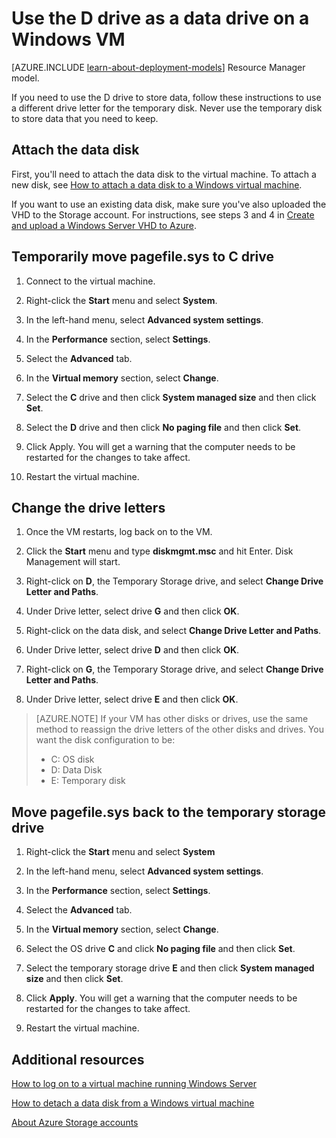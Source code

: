 <properties
	pageTitle="Make the D drive of a VM a data disk | Azure"
	description="Describes how to change drive letters for a Windows VM created using the classic deployment model so that you can use the D: drive as a data drive."
	services="virtual-machines"
	documentationCenter=""
	authors="cynthn"
	manager="timlt"
	editor=""
	tags="azure-service-management"/>

<tags
	ms.service="virtual-machines"
	ms.date="11/03/2015"
	wacn.date=""/>

# Use the D drive as a data drive on a Windows VM 

[AZURE.INCLUDE [learn-about-deployment-models](../includes/learn-about-deployment-models-classic-include.md)] Resource Manager model.


If you need to use the D drive to store data, follow these instructions to use a different drive letter for the temporary disk. Never use the temporary disk to store data that you need to keep.

## Attach the data disk

First, you'll need to attach the data disk to the virtual machine. To attach a new disk, see [How to attach a data disk to a Windows virtual machine][Attach]. 

If you want to use an existing data disk, make sure you've also uploaded the VHD to the Storage account. For instructions, see steps 3 and 4 in [Create and upload a Windows Server VHD to Azure][VHD]. 


## Temporarily move pagefile.sys to C drive

1. Connect to the virtual machine. 

2. Right-click the **Start** menu and select **System**.

3. In the left-hand menu, select **Advanced system settings**.

4. In the **Performance** section, select **Settings**.

5. Select the **Advanced** tab.

5. In the **Virtual memory** section, select **Change**.

6. Select the **C** drive and then click **System managed size** and then click **Set**.

7. Select the **D** drive and then click **No paging file** and then click **Set**.

8. Click Apply. You will get a warning that the computer needs to be restarted for the changes to take affect.

9. Restart the virtual machine.




## Change the drive letters 

1. Once the VM restarts, log back on to the VM.

2. Click the **Start** menu and type **diskmgmt.msc** and hit Enter. Disk Management will start.

3. Right-click on **D**, the Temporary Storage drive, and select **Change Drive Letter and Paths**.

4. Under Drive letter, select drive **G** and then click **OK**. 

5. Right-click on the data disk, and select **Change Drive Letter and Paths**.

6. Under Drive letter, select drive **D** and then click **OK**. 

7. Right-click on **G**, the Temporary Storage drive, and select **Change Drive Letter and Paths**.

8. Under Drive letter, select drive **E** and then click **OK**. 

> [AZURE.NOTE] If your VM has other disks or drives, use the same method to reassign the drive letters of the other disks and drives. You want the disk configuration to be:  
>- C: OS disk  
>- D: Data Disk  
>- E: Temporary disk



## Move pagefile.sys back to the temporary storage drive 

1. Right-click the **Start** menu and select **System**

2. In the left-hand menu, select **Advanced system settings**.

3. In the **Performance** section, select **Settings**.

4. Select the **Advanced** tab.

5. In the **Virtual memory** section, select **Change**.

6. Select the OS drive **C** and click **No paging file** and then click **Set**.

7. Select the temporary storage drive **E** and then click **System managed size** and then click **Set**.

8. Click **Apply**. You will get a warning that the computer needs to be restarted for the changes to take affect.

9. Restart the virtual machine.




## Additional resources
[How to log on to a virtual machine running Windows Server][Logon]

[How to detach a data disk from a Windows virtual machine][Detach]

[About Azure Storage accounts][Storage]

<!--Link references-->

[Attach]: storage-windows-attach-disk.md

[VHD]: virtual-machines-create-upload-vhd-windows-server.md

[Logon]: virtual-machines-log-on-windows-server.md

[Detach]: storage-windows-detach-disk.md

[Storage]: ../storage-whatis-account.md
